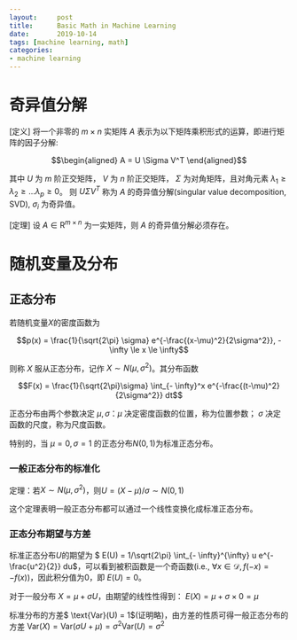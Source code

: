 ```yaml
---
layout:     post
title:      Basic Math in Machine Learning
date:       2019-10-14
tags: [machine learning, math]
categories: 
- machine learning
---
```


# 奇异值分解
[定义] 将一个非零的 $m \times n$ 实矩阵 $A$ 表示为以下矩阵乘积形式的运算，即进行矩阵的因子分解: 

$$\begin{aligned}
    A = U \Sigma V^T
\end{aligned}$$

其中 $U$ 为 $m$ 阶正交矩阵， $V$ 为 $n$ 阶正交矩阵， $\Sigma$ 为对角矩阵，且对角元素 $\lambda_1 \geq \lambda_2 \geq ... \lambda_p \geq 0$。
则 $U \Sigma V^T$ 称为 $A$ 的奇异值分解(singular value decomposition, SVD), $\sigma_i$ 为奇异值。

[定理] 设 $A \in \mathrm{R}^{m \times n}$ 为一实矩阵，则 $A$ 的奇异值分解必须存在。


# 随机变量及分布

## 正态分布

若随机变量$X$的密度函数为

$$p(x) = \frac{1}{\sqrt{2\pi} \sigma} e^{-\frac{(x-\mu)^2}{2\sigma^2}}, -\infty \le x \le \infty$$

则称 $X$ 服从正态分布，记作 $X \sim N(\mu, \sigma^2)$。其分布函数 

$$F(x) = \frac{1}{\sqrt{2\pi}\sigma} \int_{- \infty}^x  e^{-\frac{(t-\mu)^2}{2\sigma^2}} dt$$

正态分布由两个参数决定 $\mu, \sigma$：$\mu$ 决定密度函数的位置，称为位置参数； $\sigma$ 决定函数的尺度，称为尺度函数。

特别的，当 $\mu=0, \sigma=1$ 的正态分布$N(0, 1)$为标准正态分布。 

### 一般正态分布的标准化

定理：若$X \sim N(\mu, \sigma^2)$，则$U = (X - \mu) / \sigma \sim N(0, 1)$

这个定理表明一般正态分布都可以通过一个线性变换化成标准正态分布。 

### 正态分布期望与方差
标准正态分布$U$的期望为 $ E(U) = 1/\sqrt{2\pi} \int_{- \infty}^{\infty} u e^{-\frac{u^2}{2}} du$，可以看到被积函数是一个奇函数(i.e., $\forall x \in \mathcal{D}, f(-x) = - f(x)$)，因此积分值为0，即 $E(U) = 0$。 

对于一般分布 $X = \mu + \sigma U$，由期望的线性性得到： $E(X) = \mu + \sigma \times 0 = \mu$

标准分布的方差$ \text{Var}(U) = 1$(证明略)，由方差的性质可得一般正态分布的方差 $\text{Var}(X) = \text{Var}(\sigma U + \mu) = \sigma^2 \text{Var}(U) = \sigma^2$
